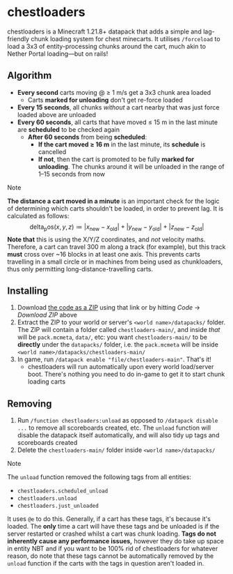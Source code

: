 # chestloaders

chestloaders is a Minecraft 1.21.8+ datapack that adds a simple and lag-friendly chunk loading system  for chest minecarts. It utilises `/forceload` to load a 3x3 of entity-processing chunks around the cart, much akin to Nether Portal loading—but on rails!

## Algorithm
* **Every second** carts moving @ ≥ 1 m/s get a 3x3 chunk area loaded
	* Carts **marked for unloading** don't get re-force loaded
* **Every 15 seconds**, all chunks _without_ a cart nearby that was just force loaded above are unloaded
* **Every 60 seconds**, all carts that have moved ≤ 15 m in the last minute are **scheduled** to be checked again
	* **After 60 seconds** from being **scheduled**:
		* **If the cart moved ≥ 16 m** in the last minute, its **schedule** is cancelled
		* **If not**, then the cart is promoted to be fully **marked for unloading**. The chunks around it will be unloaded in the range of 1–15 seconds from now

> [!note]
> **The distance a cart moved in a minute** is an important check for the logic of determining which carts shouldn't be loaded, in order to prevent lag. It is calculated as follows:
> $$\mathrm{delta_pos}(x, y, z) \coloneqq \left|x_\mathrm{new} - x_\mathrm{old}\right| + \left|y_\mathrm{new} - y_\mathrm{old}\right| + \left|z_\mathrm{new} - z_\mathrm{old}\right|$$
> **Note that** this is using the X/Y/Z coordinates, and _not_ velocity maths. Therefore, a cart can travel 300 m along a track (for example), but this track **must** cross over ~16 blocks in at least one axis. This prevents carts travelling in a small circle or in machines from being used as chunkloaders, thus only permitting long-distance-travelling carts.

## Installing
1. Download [the code as a ZIP](https://github.com/toydotgame/chestloaders/archive/refs/heads/main.zip) using that link or by hitting _Code_ → _Download ZIP_ above
2. Extract the ZIP to your world or server's `<world name>/datapacks/` folder. The ZIP will contain a folder called `chestloaders-main/`, and inside _that_ will be `pack.mcmeta`, `data/`, etc: you want `chestloaders-main/` to be **directly** under the `datapacks/` folder, i.e. the `pack.mcmeta` will be inside `<world name>/datapacks/chestloaders-main/`
3. In game, run `/datapack enable "file/chestloaders-main"`. That's it!
	* chestloaders will run automatically upon every world load/server boot. There's nothing you need to do in-game to get it to start chunk loading carts

## Removing
1. Run `/function chestloaders:unload` as opposed to `/datapack disable ...` to remove all scoreboards created, etc. The `unload` function will disable the datapack itself automatically, and will also tidy up tags and scoreboards created
2. Delete the `chestloaders-main/` folder inside `<world name>/datapacks/`

> [!note]
> The `unload` function removed the following tags from all entities:
> * `chestloaders.scheduled_unload`
> * `chestloaders.unload`
> * `chestloaders.just_unloaded`
> 
> It uses `@e` to do this. Generally, if a cart has these tags, it's because it's loaded. The **only** time a cart will have these tags and be unloaded is if the server restarted or crashed whilst a cart was chunk loading.
> **Tags do not inherently cause any performance issues,** however they do take up space in entity NBT and if you want to be 100% rid of chestloaders for whatever reason, do note that these tags cannot be automatically removed by the `unload` function if the carts with the tags in question aren't loaded in.

